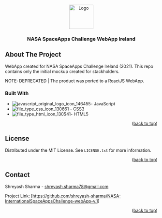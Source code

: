 <!-- PROJECT LOGO -->
<br />
<div align="center">
<a href="[https://github.com/othneildrew/Best-README-Templat](https://github.com/shreyashs/
NASA-InternationalSpaceAppsChallenge-webApp-v.1)e">
    <img src="https://user-images.githubusercontent.com/14334982/194762449-a08e3412-db98-4b58-a1f0-acb0cd819965.jpg" alt="Logo" width="80" height="80">
  </a>
  </a>

<h3 align="center">NASA SpaceApps Challenge WebApp Ireland</h3>
</div>
<p align="center">

</p>

<!-- ABOUT THE PROJECT -->
## About The Project


WebApp created for NASA SpaceApps Challenge Ireland (2021).  This repo contains only the initial mockup created for stackholders.

NOTE: DEPRECATED | The product was ported to a ReactJS WebApp.



### Built With

* ![javascript_original_logo_icon_146455](https://user-images.githubusercontent.com/14334982/194761637-93f71a8f-4821-40fa-bcd8-f23bfb725930.png)- JavaScript
* ![file_type_css_icon_130661](https://user-images.githubusercontent.com/14334982/194761701-e4fa2f01-a337-402c-a09d-4bdbccc9e569.png) - CSS3
* ![file_type_html_icon_130541](https://user-images.githubusercontent.com/14334982/194761766-54ebb7da-e9e1-4e2e-ab30-1dcb51827eca.png)- HTML5

<p align="right">(<a href="#readme-top">back to top</a>)</p>

<!-- LICENSE -->
## License

Distributed under the MIT License. See `LICENSE.txt` for more information.

<p align="right">(<a href="#readme-top">back to top</a>)</p>



<!-- CONTACT -->
## Contact

Shreyash Sharma  - shreyash.sharma78@gmail.com

Project Link: [https://github.com/shreyash-sharma/NASA-InternationalSpaceAppsChallenge-webApp-v.1]

<p align="right">(<a href="#readme-top">back to top</a>)</p>



